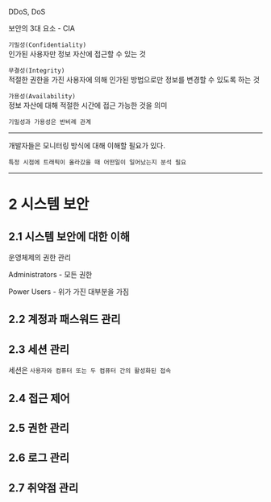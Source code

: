 DDoS, DoS

보안의 3대 요소 - CIA

`기밀성(Confidentiality)`<br>
인가된 사용자만 정보 자산에 접근할 수 있는 것

`무결성(Integrity)`<br>
적절한 권한을 가진 사용자에 의해 인가된 방법으로만 정보를 변경할 수 있도록 하는 것

`가용성(Availability)`<br>
정보 자산에 대해 적절한 시간에 접근 가능한 것을 의미

    기밀성과 가용성은 반비례 관계

---

개발자들은 모니터링 방식에 대해 이해할 필요가 있다.

    특정 시점에 트래픽이 올라갔을 때 어떤일이 일어났는지 분석 필요

---

# 2 시스템 보안

## 2.1 시스템 보안에 대한 이해

운영체제의 권한 관리

Administrators - 모든 권한

Power Users - 위가 가진 대부분을 가짐



## 2.2 계정과 패스워드 관리




## 2.3 세션 관리

세션은 `사용자와 컴퓨터 또는 두 컴퓨터 간의 활성화된 접속`

## 2.4 접근 제어

## 2.5 권한 관리

## 2.6 로그 관리

## 2.7 취약점 관리


